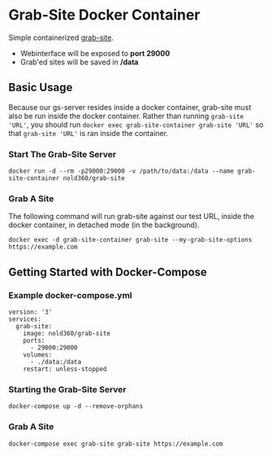 # Grab-Site Docker Container
Simple containerized [grab-site](https://github.com/ArchiveTeam/grab-site).

 - Webinterface will be exposed to **port 29000**
 - Grab'ed sites will be saved in **/data**

## Basic Usage
Because our gs-server resides inside a docker container, grab-site must also be run inside the docker container. Rather than running `grab-site 'URL'`, you should run `docker exec grab-site-container grab-site 'URL'` so that `grab-site 'URL'` is ran inside the container.

### Start The Grab-Site Server
```
docker run -d --rm -p29000:29000 -v /path/to/data:/data --name grab-site-container nold360/grab-site
```

### Grab A Site
The following command will run grab-site against our test URL, inside the docker container, in detached mode (in the background).
```
docker exec -d grab-site-container grab-site --my-grab-site-options https://example.com
```

## Getting Started with Docker-Compose
### Example docker-compose.yml
```
version: '3'
services:
  grab-site:
    image: nold360/grab-site
    ports:
      - 29000:29000
    volumes:
      - ./data:/data
    restart: unless-stopped
```

### Starting the Grab-Site Server
```
docker-compose up -d --remove-orphans
```

### Grab A Site
```
docker-compose exec grab-site grab-site https://example.com
```
